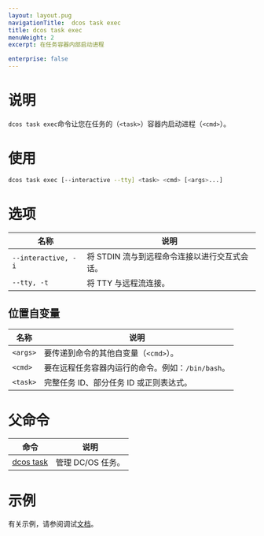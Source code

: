 ```yaml
---
layout: layout.pug
navigationTitle:  dcos task exec
title: dcos task exec
menuWeight: 2
excerpt: 在任务容器内部启动进程

enterprise: false
---
```


# 说明
`dcos task exec`命令让您在任务的（`<task>`）容器内启动进程（`<cmd>`）。

# 使用

```bash
dcos task exec [--interactive --tty] <task> <cmd> [<args>...]
```

# 选项

| 名称 | 说明 |
|---------|-------------|
| `--interactive, -i` | 将 STDIN 流与到远程命令连接以进行交互式会话。|
| `--tty, -t` | 将 TTY 与远程流连接。|

## 位置自变量

| 名称 | 说明 |
|---------|-------------|
| `<args>` | 要传递到命令的其他自变量（`<cmd>`）。|
| `<cmd>` | 要在远程任务容器内运行的命令。例如：`/bin/bash`。|
| `<task>` | 完整任务 ID、部分任务 ID 或正则表达式。|

# 父命令

| 命令 | 说明 |
|---------|-------------|
| [dcos task](/cn/1.12/cli/command-reference/dcos-task/) | 管理 DC/OS 任务。|

# 示例

有关示例，请参阅调试[文档](/cn/1.12/monitoring/debugging/)。
